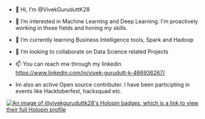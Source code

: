- 👋 Hi, I’m @VivekGuruduttK28
- 👀 I’m interested in Machine Learning and Deep Learning. I'm proactively working in those fields and honing my skills.
- 🌱 I’m currently learning Business Intelligence tools, Spark and Hadoop
- 💞️ I’m looking to collaborate on Data Science related Projects
- 📫 You can reach mw through my linkedin https://www.linkedin.com/in/vivek-gurudutt-k-466936267/

- Im also an active Open source contributer. I have been participting in events like Hacktoberfest, hacksquad etc.


<!---
VivekGuruduttK28/VivekGuruduttK28 is a ✨ special ✨ repository because its `README.md` (this file) appears on your GitHub profile.
You can click the Preview link to take a look at your changes.
--->


[![An image of @vivekguruduttk28's Holopin badges, which is a link to view their full Holopin profile](https://holopin.me/vivekguruduttk28)](https://holopin.io/@vivekguruduttk28)
